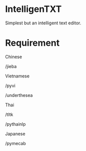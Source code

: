# IntelligenTXT
Simplest but an intelligent text editor.


# Requirement


Chinese


/jieba


Vietnamese


/pyvi


/underthesea


Thai


/tltk


/pythainlp


Japanese


/pymecab
